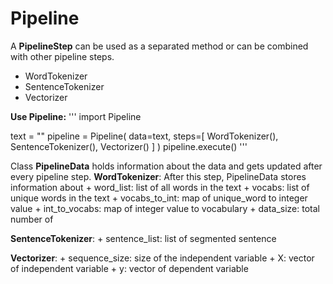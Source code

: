 # Pipeline 
A **PipelineStep** can be used as a separated method or can be combined with other pipeline steps.
- WordTokenizer
- SentenceTokenizer
- Vectorizer

**Use Pipeline:**
'''
import Pipeline

text = ""
pipeline = Pipeline(
    data=text,
    steps=[
        WordTokenizer(),
        SentenceTokenizer(),
        Vectorizer()
    ]
)
pipeline.execute()
'''

Class **PipelineData** holds information about the data and gets updated after every pipeline step.
**WordTokenizer**: After this step, PipelineData stores information about
    + word_list: list of all words in the text
    + vocabs: list of unique words in the text
    + vocabs_to_int: map of unique_word to integer value
    + int_to_vocabs: map of integer value to vocabulary
    + data_size: total number of

**SentenceTokenizer**:
    + sentence_list: list of segmented sentence

**Vectorizer**:
    + sequence_size: size of the independent variable
    + X: vector of independent variable
    + y: vector of dependent variable
